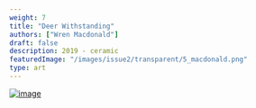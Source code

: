 ```yaml
---
weight: 7
title: "Deer Withstanding"
authors: ["Wren Macdonald"]
draft: false
description: 2019 - ceramic
featuredImage: "/images/issue2/transparent/5_macdonald.png"
type: art
---
```



<a href = "/images/issue2/5-macdonald_deer.jpg" data-lightbox="img">![image](/images/issue2/5-macdonald_deer.jpg#issues)</a>